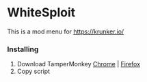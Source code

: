 # WhiteSploit
This is a mod menu for https://krunker.io/

### Installing 
1. Download TamperMonkey [Chrome](https://chrome.google.com/webstore/detail/tampermonkey/dhdgffkkebhmkfjojejmpbldmpobfkfo?hl=pl) | [Firefox](https://addons.mozilla.org/pl/firefox/addon/tampermonkey/)
2. Copy script 
